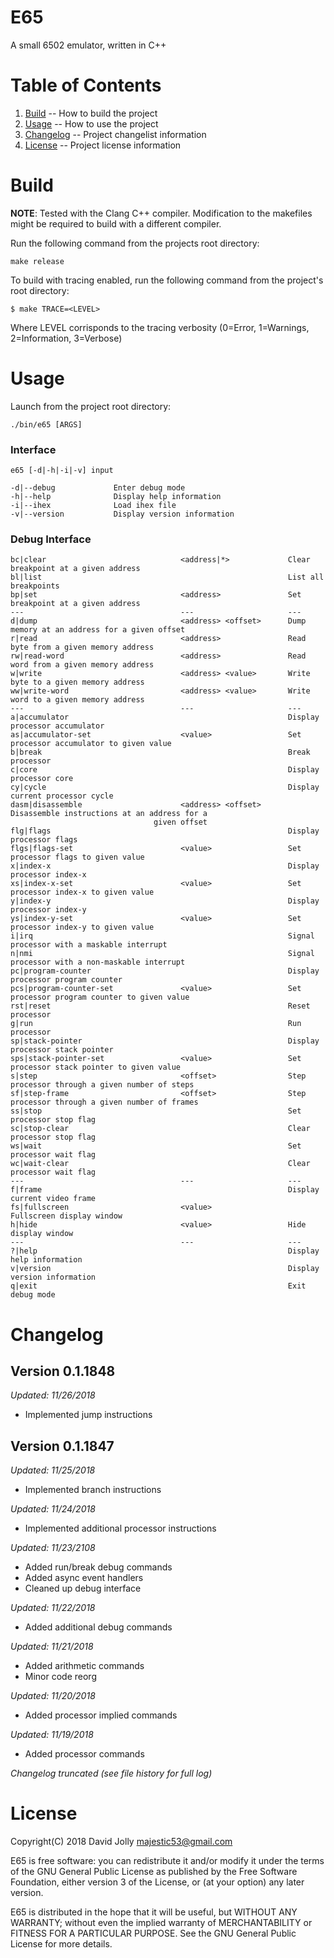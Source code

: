 E65
===

A small 6502 emulator, written in C++

Table of Contents
=================

1. [Build](https://github.com/majestic53/e65#build) -- How to build the project
2. [Usage](https://github.com/majestic53/e65#usage) -- How to use the project
3. [Changelog](https://github.com/majestic53/e65#changelog) -- Project changelist information
4. [License](https://github.com/majestic53/e65#license) -- Project license information

Build
=====

__NOTE__: Tested with the Clang C++ compiler. Modification to the makefiles might be required to build with a different compiler.

Run the following command from the projects root directory:

```
make release
```

To build with tracing enabled, run the following command from the project's root directory:

```
$ make TRACE=<LEVEL>
```

Where LEVEL corrisponds to the tracing verbosity (0=Error, 1=Warnings, 2=Information, 3=Verbose)

Usage
=====

Launch from the project root directory:

```
./bin/e65 [ARGS]
```

### Interface

```
e65 [-d|-h|-i|-v] input

-d|--debug             Enter debug mode
-h|--help              Display help information
-i|--ihex              Load ihex file
-v|--version           Display version information
```

### Debug Interface

```
bc|clear                              <address|*>             Clear breakpoint at a given address
bl|list                                                       List all breakpoints
bp|set                                <address>               Set breakpoint at a given address
---                                   ---                     ---
d|dump                                <address> <offset>      Dump memory at an address for a given offset
r|read                                <address>               Read byte from a given memory address
rw|read-word                          <address>               Read word from a given memory address
w|write                               <address> <value>       Write byte to a given memory address
ww|write-word                         <address> <value>       Write word to a given memory address
---                                   ---                     ---
a|accumulator                                                 Display processor accumulator
as|accumulator-set                    <value>                 Set processor accumulator to given value
b|break                                                       Break processor
c|core                                                        Display processor core
cy|cycle                                                      Display current processor cycle
dasm|disassemble                      <address> <offset>      Disassemble instructions at an address for a
								given offset
flg|flags                                                     Display processor flags
flgs|flags-set                        <value>                 Set processor flags to given value
x|index-x                                                     Display processor index-x
xs|index-x-set                        <value>                 Set processor index-x to given value
y|index-y                                                     Display processor index-y
ys|index-y-set                        <value>                 Set processor index-y to given value
i|irq                                                         Signal processor with a maskable interrupt
n|nmi                                                         Signal processor with a non-maskable interrupt
pc|program-counter                                            Display processor program counter
pcs|program-counter-set               <value>                 Set processor program counter to given value
rst|reset                                                     Reset processor
g|run                                                         Run processor
sp|stack-pointer                                              Display processor stack pointer
sps|stack-pointer-set                 <value>                 Set processor stack pointer to given value
s|step                                <offset>                Step processor through a given number of steps
sf|step-frame                         <offset>                Step processor through a given number of frames
ss|stop                                                       Set processor stop flag
sc|stop-clear                                                 Clear processor stop flag
ws|wait                                                       Set processor wait flag
wc|wait-clear                                                 Clear processor wait flag
---                                   ---                     ---
f|frame                                                       Display current video frame
fs|fullscreen                         <value>                 Fullscreen display window
h|hide                                <value>                 Hide display window
---                                   ---                     ---
?|help                                                        Display help information
v|version                                                     Display version information
q|exit                                                        Exit debug mode
```

Changelog
=========

Version 0.1.1848
----------------
*Updated: 11/26/2018*

* Implemented jump instructions

Version 0.1.1847
----------------
*Updated: 11/25/2018*

* Implemented branch instructions

*Updated: 11/24/2018*

* Implemented additional processor instructions

*Updated: 11/23/2108*

* Added run/break debug commands
* Added async event handlers
* Cleaned up debug interface

*Updated: 11/22/2018*

* Added additional debug commands

*Updated: 11/21/2018*

* Added arithmetic commands
* Minor code reorg

*Updated: 11/20/2018*

* Added processor implied commands

*Updated: 11/19/2018*

* Added processor commands

*Changelog truncated (see file history for full log)*

License
=======

Copyright(C) 2018 David Jolly <majestic53@gmail.com>

E65 is free software: you can redistribute it and/or modify
it under the terms of the GNU General Public License as published by
the Free Software Foundation, either version 3 of the License, or
(at your option) any later version.

E65 is distributed in the hope that it will be useful,
but WITHOUT ANY WARRANTY; without even the implied warranty of
MERCHANTABILITY or FITNESS FOR A PARTICULAR PURPOSE.  See the
GNU General Public License for more details.
